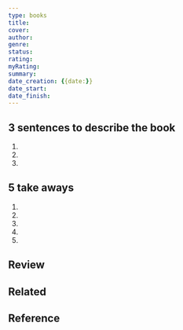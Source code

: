 ```yaml
---
type: books
title:
cover:
author:
genre:
status:
rating:
myRating:
summary:
date_creation: {{date:}}
date_start:
date_finish:
---
```

## 3 sentences to describe the book
1.
2.
3.
<!--SR:!2024-04-12,12,270-->

## 5 take aways
1. 
2. 
3. 
4. 
5. 

## Review



## Related



## Reference
